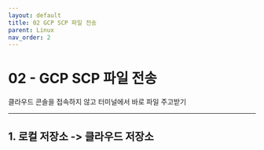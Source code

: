 ```yaml
---
layout: default
title: 02 GCP SCP 파일 전송
parent: Linux
nav_order: 2
---
```


# 02 - GCP SCP 파일 전송
클라우드 콘솔을 접속하지 않고 터미널에서 바로 파일 주고받기
<hr>

## 1. 로컬 저장소 -> 클라우드 저장소

<!-- ```bash
scp tesfile1 testfile2 {name}@192.168.159.129:/tmp/testclient

ssh -i ~/.ssh/{PrivateKey} {Username}@{IP} -->